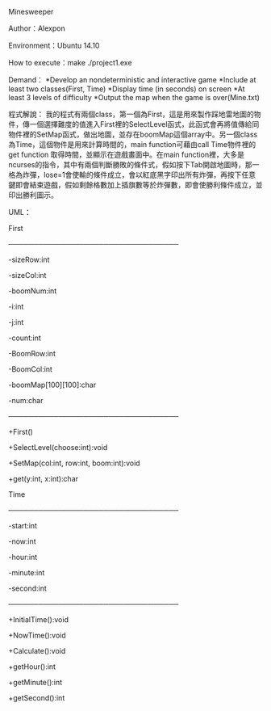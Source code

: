 Minesweeper

Author：Alexpon

Environment：Ubuntu 14.10

How to execute：make
  		./project1.exe

Demand：
*Develop an nondeterministic and interactive game
*Include at least two classes(First, Time)
*Display time (in seconds) on screen
*At least 3 levels of difficulty
*Output the map when the game is over(Mine.txt)


程式解說：
我的程式有兩個class，第一個為First，這是用來製作踩地雷地圖的物件，傳一個選擇難度的值進入First裡的SelectLevel函式，此函式會再將值傳給同物件裡的SetMap函式，做出地圖，並存在boomMap這個array中。另一個class為Time，這個物件是用來計算時間的，main function可藉由call Time物件裡的get function 取得時間，並顯示在遊戲畫面中。在main function裡，大多是ncurses的指令，其中有兩個判斷勝敗的條件式，假如按下Tab開啟地圖時，那一格為炸彈，lose=1會使輸的條件成立，會以紅底黑字印出所有炸彈，再按下任意鍵即會結束遊戲，假如剩餘格數加上插旗數等於炸彈數，即會使勝利條件成立，並印出勝利圖示。



UML：


First

──────────────────────────────────

-sizeRow:int

-sizeCol:int

-boomNum:int

-i:int

-j:int

-count:int

-BoomRow:int

-BoomCol:int

-boomMap[100][100]:char

-num:char

────────────────────────────────── 

+First()

+SelectLevel(choose:int):void

+SetMap(col:int, row:int, boom:int):void

+get(y:int, x:int):char



Time

──────────────────────────────────

-start:int

-now:int

-hour:int

-minute:int

-second:int

──────────────────────────────────

+InitialTime():void

+NowTime():void

+Calculate():void

+getHour():int

+getMinute():int

+getSecond():int
